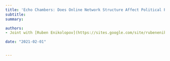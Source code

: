 ```yaml
---
title: 'Echo Chambers: Does Online Network Structure Affect Political Polarization?'
subtitle:
summary:

authors:
- Joint with [Ruben Enikolopov](https://sites.google.com/site/rubenenikolopov/), [Maria Petrova](https://sites.google.com/site/mariapetrovaphd/) and [David Yanagizawa-Drott](https://yanagizawadrott.com) <br>

date: "2021-02-01"


---
```

